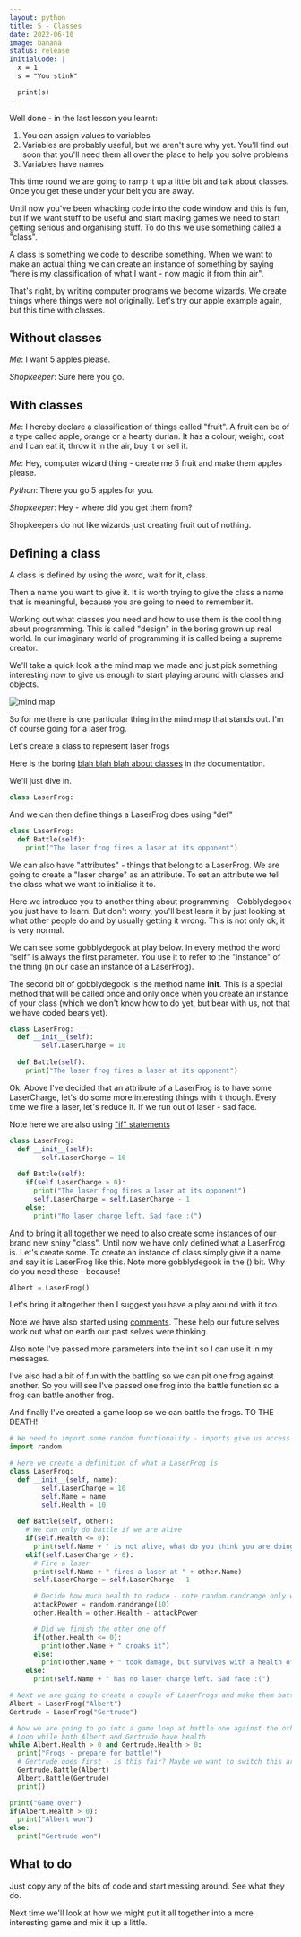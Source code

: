 ```yaml
---
layout: python
title: 5 - Classes
date: 2022-06-10
image: banana
status: release
InitialCode: |
  x = 1
  s = "You stink"

  print(s) 
---
```

Well done - in the last lesson you learnt:
1. You can assign values to variables
2. Variables are probably useful, but we aren't sure why yet. You'll find out soon that you'll need them all over the place to help you solve problems
3. Variables have names

This time round we are going to ramp it up a little bit and talk about classes. Once you get these under your belt you are away.

Until now you've been whacking code into the code window and this is fun, but if we want stuff to be useful and start making games we need to start getting serious and organising stuff. To do this we use something called a "class".

A class is something we code to describe something. When we want to make an actual thing we can create an instance of something by saying "here is my classification of what I want - now magic it from thin air".

That's right, by writing computer programs we become wizards. We create things where things were not originally. Let's try our apple example again, but this time with classes.

## Without classes
_Me_: I want 5 apples please.

_Shopkeeper_: Sure here you go.

## With classes
_Me_: I hereby declare a classification of things called "fruit". A fruit can be of a type called apple, orange or a hearty durian. It has a colour, weight, cost and I can eat it, throw it in the air, buy it or sell it. 

_Me_: Hey, computer wizard thing - create me 5 fruit and make them apples please.

_Python_: There you go 5 apples for you.

_Shopkeeper_: Hey - where did you get them from?

Shopkeepers do not like wizards just creating fruit out of nothing.

## Defining a class
A class is defined by using the word, wait for it, class.

Then a name you want to give it. It is worth trying to give the class a name that is meaningful, because you are going to need to remember it.

Working out what classes you need and how to use them is the cool thing about programming. This is called "design" in the boring grown up real world. In our imaginary world of programming it is called being a supreme creator.

We'll take a quick look a the mind map we made and just pick something interesting now to give us enough to start playing around with classes and objects.

![mind map](../assets/mindmap.jpg)

So for me there is one particular thing in the mind map that stands out. I'm of course going for a laser frog.

Let's create a class to represent laser frogs

Here is the boring [blah blah blah about classes](https://docs.python.org/3/tutorial/classes.html) in the documentation. 

We'll just dive in.

~~~python
class LaserFrog:
~~~

And we can then define things a LaserFrog does using "def"

~~~python
class LaserFrog:
  def Battle(self):
    print("The laser frog fires a laser at its opponent")
~~~

We can also have "attributes" - things that belong to a LaserFrog. We are going to create a "laser charge" as an attribute. To set an attribute we tell the class what we want to initialise it to. 

Here we introduce you to another thing about programming - Gobblydegook you just have to learn. But don't worry, you'll best learn it by just looking at what other people do and by usually getting it wrong. This is not only ok, it is very normal.

We can see some gobblydegook at play below. In every method the word "self" is always the first parameter. You use it to refer to the "instance" of the thing (in our case an instance of a LaserFrog).

The second bit of gobblydegook is the method name __init__. This is a special method that will be called once and only once when you create an instance of your class (which we don't know how to do yet, but bear with us, not that we have coded bears yet).

~~~python
class LaserFrog:
  def __init__(self):
        self.LaserCharge = 10
       
  def Battle(self):
    print("The laser frog fires a laser at its opponent")
~~~

Ok. Above I've decided that an attribute of a LaserFrog is to have some LaserCharge, let's do some more interesting things with it though. Every time we fire a laser, let's reduce it. If we run out of laser - sad face.

Note here we are also using ["if" statements](https://docs.python.org/3/tutorial/controlflow.html)

~~~python
class LaserFrog:
  def __init__(self):
        self.LaserCharge = 10
       
  def Battle(self):
    if(self.LaserCharge > 0):
      print("The laser frog fires a laser at its opponent")
      self.LaserCharge = self.LaserCharge - 1
    else:
      print("No laser charge left. Sad face :(")
~~~

And to bring it all together we need to also create some instances of our brand new shiny "class". Until now we have only defined what a LaserFrog is. Let's create some. To create an instance of class simply give it a name and say it is LaserFrog like this. Note more gobblydegook in the () bit. Why do you need these - because!

~~~python
Albert = LaserFrog()
~~~

Let's bring it altogether then I suggest you have a play around with it too.

Note we have also started using [comments](https://docs.python.org/3/reference/lexical_analysis.html#comments). These help our future selves work out what on earth our past selves were thinking.

Also note I've passed more parameters into the init so I can use it in my messages.

I've also had a bit of fun with the battling so we can pit one frog against another. So you will see I've passed one frog into the battle function so a frog can battle another frog.

And finally I've created a game loop so we can battle the frogs. TO THE DEATH!

~~~python
# We need to import some random functionality - imports give us access to other things than what python gives us out of the box
import random

# Here we create a definition of what a LaserFrog is
class LaserFrog:
  def __init__(self, name):
        self.LaserCharge = 10
        self.Name = name
        self.Health = 10
       
  def Battle(self, other):
    # We can only do battle if we are alive
    if(self.Health <= 0):
      print(self.Name + " is not alive, what do you think you are doing?")
    elif(self.LaserCharge > 0):
      # Fire a laser
      print(self.Name + " fires a laser at " + other.Name)
      self.LaserCharge = self.LaserCharge - 1

      # Decide how much health to reduce - note random.randrange only works here because we imported random above
      attackPower = random.randrange(10)
      other.Health = other.Health - attackPower

      # Did we finish the other one off
      if(other.Health <= 0):
        print(other.Name + " croaks it")
      else:
        print(other.Name + " took damage, but survives with a health of "+str(other.Health))
    else:
      print(self.Name + " has no laser charge left. Sad face :(")

# Next we are going to create a couple of LaserFrogs and make them battle a little bit.
Albert = LaserFrog("Albert")
Gertrude = LaserFrog("Gertrude")

# Now we are going to go into a game loop at battle one against the other until one or the other loses
# Loop while both Albert and Gertrude have health
while Albert.Health > 0 and Gertrude.Health > 0:
  print("Frogs - prepare for battle!")
  # Gertrude goes first - is this fair? Maybe we want to switch this around at some point
  Gertrude.Battle(Albert)
  Albert.Battle(Gertrude)
  print()

print("Game over")
if(Albert.Health > 0):
  print("Albert won")
else:
  print("Gertrude won")

~~~
## What to do

Just copy any of the bits of code and start messing around. See what they do.

Next time we'll look at how we might put it all together into a more interesting game and mix it up a little.